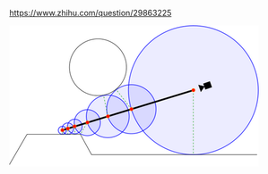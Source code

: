 https://www.zhihu.com/question/29863225

![img](ray%20marching.assets/v2-71f5871e41b56c4a6b01b897c228c9d7_1440w.jpg)